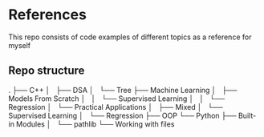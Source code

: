 # References

This repo consists of code examples of different topics as a reference for myself

## Repo structure

.
├── C++
│  
├── DSA
│   └── Tree
├── Machine Learning
│   ├── Models From Scratch
│   │   └── Supervised Learning
│   │   └── Regression
│   └── Practical Applications
│   ├── Mixed
│   └── Supervised Learning
│   └── Regression
├── OOP
└── Python
├── Built-in Modules
│   └── pathlib
└── Working with files
